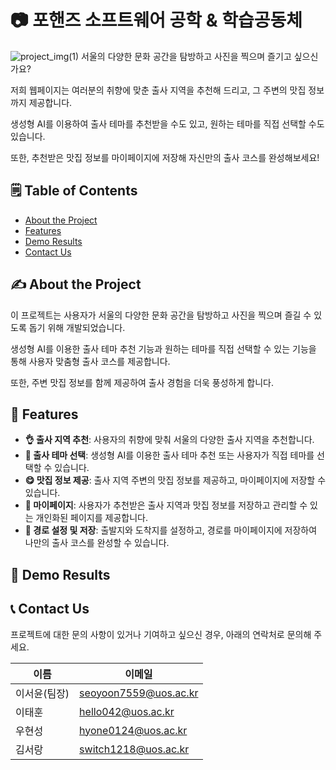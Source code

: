# 📷 포핸즈 소프트웨어 공학 & 학습공동체
![project_img(1)](https://github.com/user-attachments/assets/a5624221-fbd6-45de-a9f8-d94e5eb4748b)
서울의 다양한 문화 공간을 탐방하고 사진을 찍으며 즐기고 싶으신가요? 

저희 웹페이지는 여러분의 취향에 맞춘 출사 지역을 추천해 드리고, 그 주변의 맛집 정보까지 제공합니다. 

생성형 AI를 이용하여 출사 테마를 추천받을 수도 있고, 원하는 테마를 직접 선택할 수도 있습니다. 

또한, 추천받은 맛집 정보를 마이페이지에 저장해 자신만의 출사 코스를 완성해보세요!

## 🗒 Table of Contents
- [About the Project](#about-the-project)
- [Features](#-features)
- [Demo Results](#-demo-results)
- [Contact Us](#-contact-us)

## ✍ About the Project
이 프로젝트는 사용자가 서울의 다양한 문화 공간을 탐방하고 사진을 찍으며 즐길 수 있도록 돕기 위해 개발되었습니다. 

생성형 AI를 이용한 출사 테마 추천 기능과 원하는 테마를 직접 선택할 수 있는 기능을 통해 사용자 맞춤형 출사 코스를 제공합니다. 

또한, 주변 맛집 정보를 함께 제공하여 출사 경험을 더욱 풍성하게 합니다.

## 🌟 Features
- **👌 출사 지역 추천**: 사용자의 취향에 맞춰 서울의 다양한 출사 지역을 추천합니다.
- **💬 출사 테마 선택**: 생성형 AI를 이용한 출사 테마 추천 또는 사용자가 직접 테마를 선택할 수 있습니다.
- **😋 맛집 정보 제공**: 출사 지역 주변의 맛집 정보를 제공하고, 마이페이지에 저장할 수 있습니다.
- **💓 마이페이지**: 사용자가 추천받은 출사 지역과 맛집 정보를 저장하고 관리할 수 있는 개인화된 페이지를 제공합니다.
- **🚃 경로 설정 및 저장**: 출발지와 도착지를 설정하고, 경로를 마이페이지에 저장하여 나만의 출사 코스를 완성할 수 있습니다.

## 🚶 Demo Results


## 📞 Contact Us
프로젝트에 대한 문의 사항이 있거나 기여하고 싶으신 경우, 아래의 연락처로 문의해 주세요.

| 이름   | 이메일                 |
|--------|------------------------|
| 이서윤(팀장) | seoyoon7559@uos.ac.kr |
| 이태훈 | hello042@uos.ac.kr     |
| 우현성 | hyone0124@uos.ac.kr    |
| 김서랑 | switch1218@uos.ac.kr   |
